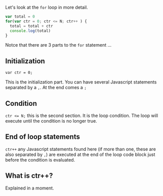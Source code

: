 Let's look at the `for` loop in more detail.

```javascript
var total = 0
for(var ctr = 0; ctr <= N; ctr++ ) {
  total = total + ctr
  console.log(total)
}
```

Notce that there are 3 parts to the `for` statement ...

## Initialization
`var ctr = 0; ` 

This is the initialization part. You can have several Javascript statements separated by a `,`. At the end comes a `;`

## Condition
`ctr <= N;` this is the second section. It is the loop condition. The loop will execute until the condition is no longer true.

## End of loop statements
`ctr++` any Javascript statements found here (if more than one, these are also separated by `,`) are executed at the end of the loop code block just before the condition is evaluated. 

## What is ctr++?
Explained in a moment.